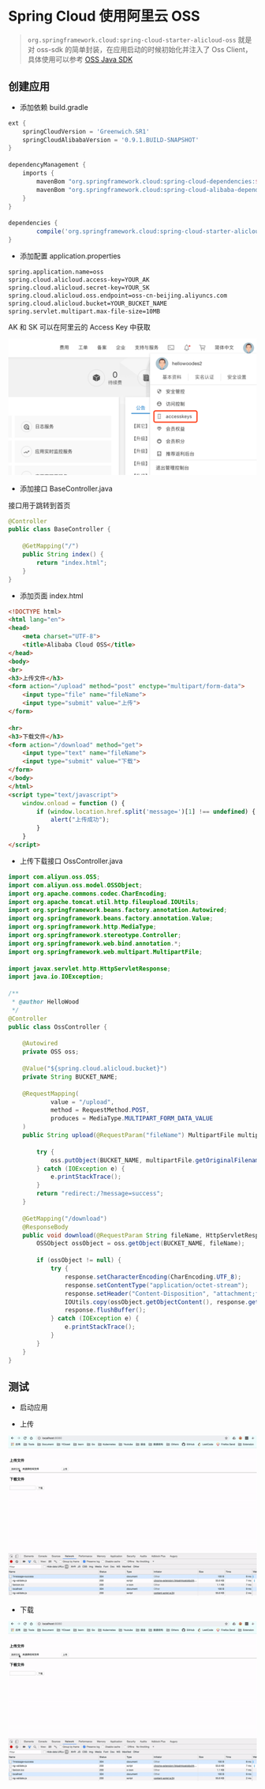 # Spring Cloud 使用阿里云 OSS

> `org.springframework.cloud:spring-cloud-starter-alicloud-oss` 就是对 oss-sdk 的简单封装，在应用启动的时候初始化并注入了 Oss Client，具体使用可以参考 [OSS Java SDK](https://help.aliyun.com/document_detail/32008.html?spm=a2c4g.11186623.6.708.757a2ebbWLJUZv)

## 创建应用

- 添加依赖 build.gradle 

```gradle
ext {
    springCloudVersion = 'Greenwich.SR1'
    springCloudAlibabaVersion = '0.9.1.BUILD-SNAPSHOT'
}

dependencyManagement {
    imports {
        mavenBom "org.springframework.cloud:spring-cloud-dependencies:${springCloudVersion}"
        mavenBom "org.springframework.cloud:spring-cloud-alibaba-dependencies:${springCloudAlibabaVersion}"
    }
}

dependencies {
        compile('org.springframework.cloud:spring-cloud-starter-alicloud-oss')
}
```

- 添加配置 application.properties

```properties
spring.application.name=oss
spring.cloud.alicloud.access-key=YOUR_AK
spring.cloud.alicloud.secret-key=YOUR_SK
spring.cloud.alicloud.oss.endpoint=oss-cn-beijing.aliyuncs.com
spring.cloud.alicloud.bucket=YOUR_BUCKET_NAME
spring.servlet.multipart.max-file-size=10MB
```

AK 和 SK 可以在阿里云的 Access Key 中获取

![](../images/OSS-1-Access-key.png)

- 添加接口 BaseController.java

接口用于跳转到首页

```java
@Controller
public class BaseController {

    @GetMapping("/")
    public String index() {
        return "index.html";
    }
}
```

- 添加页面 index.html

```html
<!DOCTYPE html>
<html lang="en">
<head>
    <meta charset="UTF-8">
    <title>Alibaba Cloud OSS</title>
</head>
<body>
<br>
<h3>上传文件</h3>
<form action="/upload" method="post" enctype="multipart/form-data">
    <input type="file" name="fileName">
    <input type="submit" value="上传">
</form>

<hr>
<h3>下载文件</h3>
<form action="/download" method="get">
    <input type="text" name="fileName">
    <input type="submit" value="下载">
</form>
</body>
</html>
<script type="text/javascript">
    window.onload = function () {
        if (window.location.href.split('message=')[1] !== undefined) {
            alert("上传成功");
        }
    }
</script>
```

- 上传下载接口 OssController.java

```java
import com.aliyun.oss.OSS;
import com.aliyun.oss.model.OSSObject;
import org.apache.commons.codec.CharEncoding;
import org.apache.tomcat.util.http.fileupload.IOUtils;
import org.springframework.beans.factory.annotation.Autowired;
import org.springframework.beans.factory.annotation.Value;
import org.springframework.http.MediaType;
import org.springframework.stereotype.Controller;
import org.springframework.web.bind.annotation.*;
import org.springframework.web.multipart.MultipartFile;

import javax.servlet.http.HttpServletResponse;
import java.io.IOException;

/**
 * @author HelloWood
 */
@Controller
public class OssController {

    @Autowired
    private OSS oss;

    @Value("${spring.cloud.alicloud.bucket}")
    private String BUCKET_NAME;

    @RequestMapping(
            value = "/upload",
            method = RequestMethod.POST,
            produces = MediaType.MULTIPART_FORM_DATA_VALUE
    )
    public String upload(@RequestParam("fileName") MultipartFile multipartFile) {

        try {
            oss.putObject(BUCKET_NAME, multipartFile.getOriginalFilename(), multipartFile.getInputStream());
        } catch (IOException e) {
            e.printStackTrace();
        }
        return "redirect:/?message=success";
    }

    @GetMapping("/download")
    @ResponseBody
    public void download(@RequestParam String fileName, HttpServletResponse response) {
        OSSObject ossObject = oss.getObject(BUCKET_NAME, fileName);

        if (ossObject != null) {
            try {
                response.setCharacterEncoding(CharEncoding.UTF_8);
                response.setContentType("application/octet-stream");
                response.setHeader("Content-Disposition", "attachment;filename=" + fileName);
                IOUtils.copy(ossObject.getObjectContent(), response.getOutputStream());
                response.flushBuffer();
            } catch (IOException e) {
                e.printStackTrace();
            }
        }
    }
}
```



## 测试

- 启动应用 

- 上传 

![上传](../images/OSS-2-upload-file.gif)

- 下载 

![下载](../images/OSS-2-upload-file.gif)
